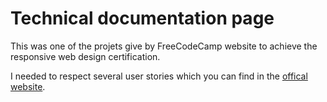 # Technical documentation page

This was one of the projets give by FreeCodeCamp website to achieve the responsive web design certification.

I needed to respect several user stories which you can find in the [offical website](https://www.freecodecamp.org/learn/responsive-web-design/responsive-web-design-projects/build-a-technical-documentation-page).